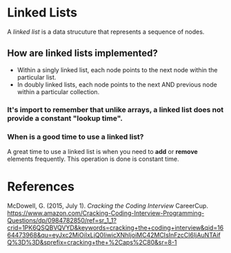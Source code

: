 # Linked Lists

A *linked list* is a data strucuture that represents a sequence 
of nodes. 

## How are linked lists implemented?
- Within a singly linked list, each node points to the next 
  node within the particular list.  
- In doubly linked lists, each node points to the next AND 
  previous node within a particular collection. 

### It's import to remember that unlike arrays, a linked list does not provide a constant "lookup time". 

### When is a good time to use a linked list? 
A great time to use a linked list is when you need to **add** or **remove** elements frequently. 
This operation is done is constant time.

# References 
McDowell, G. (2015, July 1). *Cracking the Coding Interview* 
	CareerCup. <https://www.amazon.com/Cracking-Coding-Interview-Programming-Questions/dp/0984782850/ref=sr_1_1?crid=1PK6QSQBVQVYD&keywords=cracking+the+coding+interview&qid=1664473968&qu=eyJxc2MiOiIxLjQ0IiwicXNhIjoiMC42MCIsInFzcCI6IjAuNTAifQ%3D%3D&sprefix=cracking+the+%2Caps%2C80&sr=8-1>


